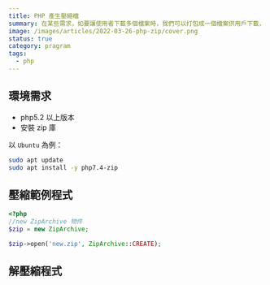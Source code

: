 ```yaml
---
title: PHP 產生壓縮檔
summary: 在某些需求，如要讓使用者下載多個檔案時，我們可以打包成一個檔案供用戶下載，或是檔案太大，可以壓縮檔案已減少頻寛。
image: /images/articles/2022-03-26-php-zip/cover.png
status: true
category: pragram
tags:
  - php
---
```


## 環境需求

- php5.2 以上版本
- 安裝 zip 庫

以 `Ubuntu` 為例：


```bash
sudo apt update
sudo apt install -y php7.4-zip
```

## 壓縮範例程式

```php
<?php
//new ZipArchive 物件
$zip = new ZipArchive;

$zip->open('new.zip', ZipArchive::CREATE);

```


## 解壓縮程式
